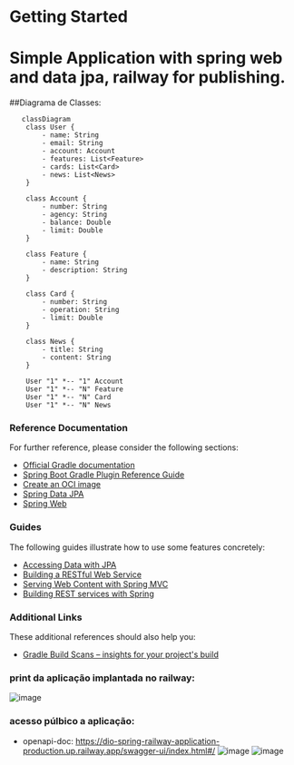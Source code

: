 # Getting Started

# Simple Application with spring web and data jpa, railway for publishing.

##Diagrama de Classes:
```mermaid
   classDiagram
    class User {
        - name: String
        - email: String
        - account: Account
        - features: List<Feature>
        - cards: List<Card>
        - news: List<News>
    }

    class Account {
        - number: String
        - agency: String
        - balance: Double
        - limit: Double
    }

    class Feature {
        - name: String
        - description: String
    }

    class Card {
        - number: String
        - operation: String
        - limit: Double
    }

    class News {
        - title: String
        - content: String
    }

    User "1" *-- "1" Account
    User "1" *-- "N" Feature
    User "1" *-- "N" Card
    User "1" *-- "N" News
```
### Reference Documentation

For further reference, please consider the following sections:

* [Official Gradle documentation](https://docs.gradle.org)
* [Spring Boot Gradle Plugin Reference Guide](https://docs.spring.io/spring-boot/3.3.7/gradle-plugin)
* [Create an OCI image](https://docs.spring.io/spring-boot/3.3.7/gradle-plugin/packaging-oci-image.html)
* [Spring Data JPA](https://docs.spring.io/spring-boot/3.3.7/reference/data/sql.html#data.sql.jpa-and-spring-data)
* [Spring Web](https://docs.spring.io/spring-boot/3.3.7/reference/web/servlet.html)

### Guides

The following guides illustrate how to use some features concretely:

* [Accessing Data with JPA](https://spring.io/guides/gs/accessing-data-jpa/)
* [Building a RESTful Web Service](https://spring.io/guides/gs/rest-service/)
* [Serving Web Content with Spring MVC](https://spring.io/guides/gs/serving-web-content/)
* [Building REST services with Spring](https://spring.io/guides/tutorials/rest/)

### Additional Links

These additional references should also help you:
* [Gradle Build Scans – insights for your project's build](https://scans.gradle.com#gradle)

### print da aplicação implantada no railway:
![image](https://github.com/user-attachments/assets/a1a18c5a-9611-4210-9ac1-a764fe9d0dfd)

### acesso púlbico a aplicação:
* openapi-doc: <https://dio-spring-railway-application-production.up.railway.app/swagger-ui/index.html#/>
![image](https://github.com/user-attachments/assets/c57db412-f7f5-462c-ad2d-8c6540250bcb)
![image](https://github.com/user-attachments/assets/97b8b69a-8803-416e-8bec-c9916852cac6)

